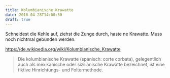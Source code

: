 ```yaml
---
title: Kolumbianische Krawatte
date: 2016-04-28T14:00:50
draft: true
---
```


Schneidest die Kehle auf, ziehst die Zunge durch, haste ne Krawatte.
Muss noch nichtmal gebunden werden.

https://de.wikipedia.org/wiki/Kolumbianische_Krawatte

> Die kolumbianische Krawatte (spanisch: corte corbata), gelegentlich auch
> als mexikanische oder sizilianische Krawatte bezeichnet, ist eine fiktive
> Hinrichtungs- und Foltermethode.
